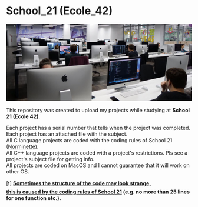# School_21 (Ecole_42)

<img src="logo.jpeg" alt="school21"/><br/>

This repository was created to upload my projects while studying at **School 21 (Ecole 42)**.

Each project has a serial number that tells when the project was completed.  
Each project has an attached file with the subject.  
All C language projects are coded with the coding rules of School 21 (<a href="./norme.pdf">Norminette</a>).<br/>
All C++ language projects are coded with a project's restrictions. Pls see a project's subject file for getting info.<br/>
All projects are coded on MacOS and I cannot guarantee that it will work on other OS.

[❗] <ins>**Sometimes the structure of the code may look strange,  
this is caused by the coding rules of School 21</ins> (e.g. no more than 25 lines for one function etc.).**
